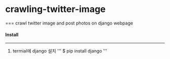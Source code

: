 # crawling-twitter-image
===
crawl twitter image and post photos on django webpage

#### Install
---
1. termial에 django 설치
''' $ pip install django '''
